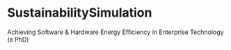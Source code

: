 # SustainabilitySimulation
 Achieving Software & Hardware Energy Efficiency in Enterprise Technology (a PhD)
